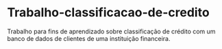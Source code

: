 # Trabalho-classificacao-de-credito


Trabalho para fins de aprendizado sobre classificação de crédito com um banco de dados de clientes de uma instituição financeira.
